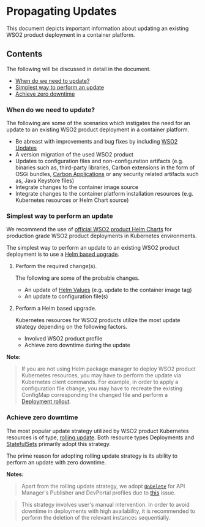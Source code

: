 # Propagating Updates

This document depicts important information about updating an existing WSO2 product deployment in a container platform.

## Contents

The following will be discussed in detail in the document.

* [When do we need to update?](#when-do-we-need-to-update?)
* [Simplest way to perform an update](#simplest-way-to-perform-an-update)
* [Achieve zero downtime](#achieve-zero-downtime)

### When do we need to update?

The following are some of the scenarios which instigates the need for an update to an existing
WSO2 product deployment in a container platform.

* Be abreast with improvements and bug fixes by including [WSO2 Updates](https://wso2.com/updates)
* A version migration of the used WSO2 product
* Updates to configuration files and non-configuration artifacts (e.g. binaries such as, third-party libraries,
Carbon extensions in the form of OSGi bundles, [Carbon Applications](https://docs.wso2.com/display/Carbon440/Working+with+Carbon+Applications)
or any security related artifacts such as, Java Keystore files)
* Integrate changes to the container image source
* Integrate changes to the container platform installation resources (e.g. Kubernetes resources or Helm Chart source)

### Simplest way to perform an update

We recommend the use of [official WSO2 product Helm Charts](https://hub.helm.sh/charts/wso2) for production grade WSO2 product deployments
in Kubernetes environments.

The simplest way to perform an update to an existing WSO2 product deployment is to use a [Helm based upgrade](https://helm.sh/docs/helm/helm_upgrade/).

1. Perform the required change(s).

   The following are some of the probable changes.
   
   * An update of [Helm Values](https://helm.sh/docs/chart_template_guide/values_files/) (e.g. update to the container
     image tag)
   * An update to configuration file(s)
   
2. Perform a Helm based upgrade.

   Kubernetes resources for WSO2 products utilize the most update strategy depending on the following factors.
   
   * Involved WSO2 product profile
   * Achieve zero downtime during the update

**Note:**
> If you are not using Helm package manager to deploy WSO2 product Kubernetes resources, you may have to perform the
  update via Kubernetes client commands.
> For example, in order to apply a configuration file change, you may have to recreate the existing ConfigMap corresponding
  the changed file and perform a [Deployment rollout](https://kubernetes.io/docs/concepts/workloads/controllers/deployment/#updating-a-deployment).

### Achieve zero downtime

The most popular update strategy utilized by WSO2 product Kubernetes resources is of type,
[rolling update](https://kubernetes.io/docs/tutorials/kubernetes-basics/update/update-intro/). Both resource types
Deployments and [StatefulSets](https://kubernetes.io/docs/tutorials/stateful-application/basic-stateful-set/#rolling-update)
primarily adopt this strategy.

The prime reason for adopting rolling update strategy is its ability to perform an update with zero downtime.

**Notes:**
> Apart from the rolling update strategy, we adopt [`OnDelete`](https://kubernetes.io/docs/tutorials/stateful-application/basic-stateful-set/#on-delete)
for API Manager's Publisher and DevPortal profiles due to [this](https://github.com/wso2/kubernetes-apim/issues/397) issue.

> This strategy involves user's manual intervention. In order to avoid downtime in deployments with high availability,
it is recommended to perform the deletion of the relevant instances sequentially.

